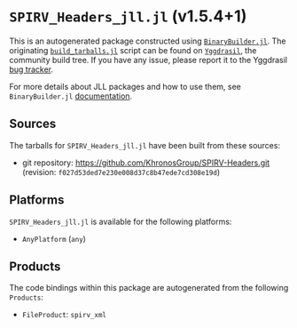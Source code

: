 # `SPIRV_Headers_jll.jl` (v1.5.4+1)

This is an autogenerated package constructed using [`BinaryBuilder.jl`](https://github.com/JuliaPackaging/BinaryBuilder.jl). The originating [`build_tarballs.jl`](https://github.com/JuliaPackaging/Yggdrasil/blob/6cea9aa47a7d973adce6ea289b8d761d09bfd2ff/S/SPIRV_Headers/build_tarballs.jl) script can be found on [`Yggdrasil`](https://github.com/JuliaPackaging/Yggdrasil/), the community build tree.  If you have any issue, please report it to the Yggdrasil [bug tracker](https://github.com/JuliaPackaging/Yggdrasil/issues).

For more details about JLL packages and how to use them, see `BinaryBuilder.jl` [documentation](https://juliapackaging.github.io/BinaryBuilder.jl/dev/jll/).

## Sources

The tarballs for `SPIRV_Headers_jll.jl` have been built from these sources:

* git repository: https://github.com/KhronosGroup/SPIRV-Headers.git (revision: `f027d53ded7e230e008d37c8b47ede7cd308e19d`)

## Platforms

`SPIRV_Headers_jll.jl` is available for the following platforms:

* `AnyPlatform` (`any`)

## Products

The code bindings within this package are autogenerated from the following `Products`:

* `FileProduct`: `spirv_xml`
